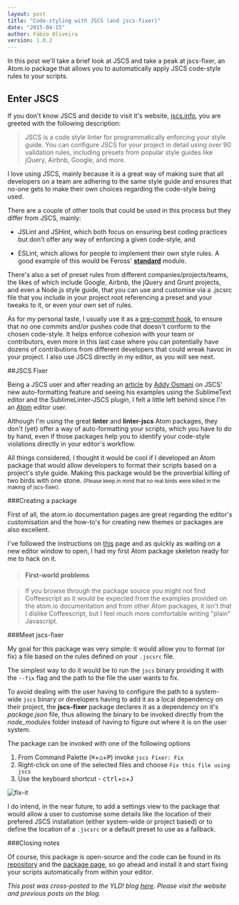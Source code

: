 ```yaml
---
layout: post
title: "Code-styling with JSCS (and jscs-fixer)"
date: "2015-04-15"
author: Fábio Oliveira
version: 1.0.2
---
```


In this post we'll take a brief look at JSCS and take a peak at jscs-fixer, an Atom.io package that allows you to automatically apply JSCS code-style rules to your scripts.

## Enter JSCS

If you don't know JSCS and decide to visit it's website, [jscs.info][jscs-site], you are greeted with the following description:

> JSCS is a code style linter for programmatically enforcing your style guide. You can configure JSCS for your project in detail using over 90 validation rules, including presets from popular style guides like jQuery, Airbnb, Google, and more.

I love using JSCS, mainly because it is a great way of making sure that all developers on a team are adhering to the same style guide and ensures that no-one gets to make their own choices regarding the code-style being used.

There are a couple of other tools that could be used in this process but they differ from JSCS, mainly:

* JSLint and JSHint, which both focus on ensuring best coding practices but don't offer any way of enforcing a given code-style, and

* ESLint, which allows for people to implement their own style rules. A good example of this would be Feross' **[standard][feross-standard]** module.

There's also a set of preset rules from different companies/projects/teams, the likes of which include Google, Airbnb, the jQuery and Grunt projects, and even a Node.js style guide, that you can use and customise via a .jscsrc file that you include in your project root referencing a preset and your tweaks to it, or even your own set of rules.

As for my personal taste, I usually use it as a [pre-commit hook][nunos-article], to ensure that no one commits and/or pushes code that doesn't conform to the chosen code-style. It helps enforce cohesion with your team or contributors, even more in this last case where you can potentially have dozens of contributions from different developers that could wreak havoc in your project. I also use JSCS directly in my editor, as you will see next.

##JSCS Fixer

Being a JSCS user and after reading an [article][addys-article] by [Addy Osmani][addys-profile] on JSCS' new auto-formatting feature and seeing his examples using the SublimeText editor and the SublimeLinter-JSCS plugin, I felt a little left behind since I'm an [Atom][atom-page] editor user.

Although I'm using the great **linter** and **linter-jscs** Atom packages, they don't (yet) offer a way of auto-formatting your scripts, which you have to do by hand, even if those packages help you to identify your code-style violations directly in your editor's workflow.

All things considered, I thought it would be cool if I developed an Atom package that would allow developers to format their scripts based on a project's style guide. Making this package would be the proverbial killing of two birds with one stone. <small>(Please keep in mind that no real birds were killed in the making of jscs-fixer).</small>

###Creating a package

First of all, the atom.io documentation pages are great regarding the editor's customisation and the how-to's for creating new themes or packages are also excellent.

I've followed the instructions on [this][atom-docs] page and as quickly as waiting on a new editor window to open, I had my first Atom package skeleton ready for me to hack on it.

>#### First-world problems

>If you browse through the package source you might not find Coffeescript as it would be expected from the examples provided on the atom.io documentation and from other Atom packages, it isn't that I dislike Coffeescript, but I feel much more comfortable writing "plain" Javascript.

###Meet jscs-fixer

My goal for this package was very simple: it would allow you to format (or fix) a file based on the rules defined on your `.jscsrc` file.

The simplest way to do it would be to run the `jscs` binary providing it with the `--fix` flag and the path to the file the user wants to fix.

To avoid dealing with the user having to configure the path to a system-wide `jscs` binary or developers having to add it as a local dependency on their project, the **jscs-fixer** package declares it as a dependency on it's *package.json* file, thus allowing the binary to be invoked directly from the _node\_modules_ folder instead of having to figure out where it is on the user system.

The package can be invoked with one of the following options

1. From Command Palette (<kbd>⌘</kbd>+<kbd>⌂</kbd>+<kbd>P</kbd>) invoke `jscs Fixer: Fix`
2. Right-click on one of the selected files and choose `Fix this file using jscs`
3. Use the keyboard shortcut - <kbd>ctrl</kbd>+<kbd>⌂</kbd>+<kbd>J</kbd>

![fix-it][fix-it-gif]

I do intend, in the near future, to add a settings view to the package that would allow a user to customise some details like the location of their prefered JSCS installation (either system-wide or project based) or to define the location of a `.jscsrc` or a default preset to use as a fallback.

###Closing notes

Of course, this package is open-source and the code can be found in its [repository][github-repo] and the [package page][atom-package], so go ahead and install it and start fixing your scripts automatically from within your editor.

*This post was cross-posted to the YLD! blog [here][yld-crosspost]. Please visit the website and previous posts on the blog.*

[jscs-site]: http://jscs.info/
[feross-standard]: https://github.com/feross/standard/blob/v3.6.0/rc/.eslintrc
[nunos-article]: http://blog.yld.io/2014/11/12/nano6-and-the-coverage-contract/
[addys-article]: https://medium.com/@addyosmani/auto-formatting-javascript-code-style-fe0f98a923b8
[addys-profile]: https://twitter.com/addyosmani
[atom-page]: https://atom.io/
[atom-docs]: https://atom.io/docs/latest/your-first-package
[scaffolding]: https://cldup.com/2KV3vDrkTl.png
[fix-it-gif]: https://cldup.com/Rmg6zIa3kS.gif
[github-repo]: https://github.com/foliveira/jscs-fixer
[atom-package]: https://atom.io/packages/jscs-fixer
[yld-crosspost]: https://blog.yld.io/#CROSSPOST
